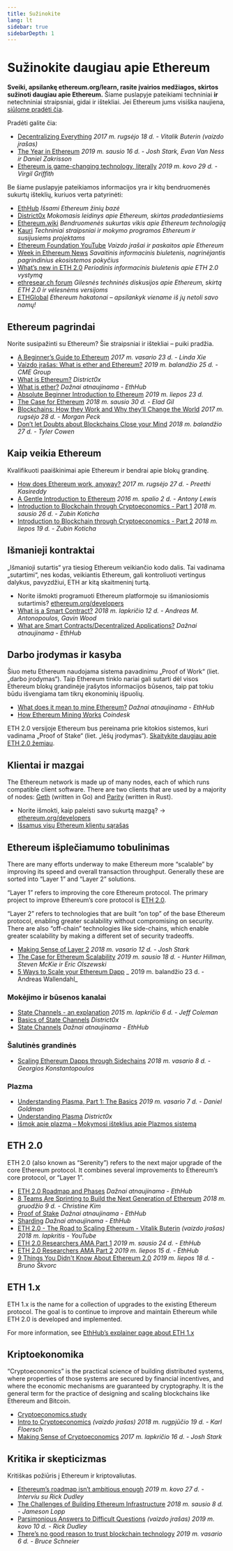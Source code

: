 ```yaml
---
title: Sužinokite
lang: lt
sidebar: true
sidebarDepth: 1
---
```


# Sužinokite daugiau apie Ethereum

**Sveiki, apsilankę ethereum.org/learn, rasite įvairios medžiagos, skirtos sužinoti daugiau apie Ethereum.** Šiame puslapyje pateikiami techniniai **ir** netechniniai straipsniai, gidai ir ištekliai. Jei Ethereum jums visiška naujiena, [siūlome pradėti čia](/lt/what-is-ethereum/).

Pradėti galite čia:

- [Decentralizing Everything](https://www.youtube.com/watch?v=WSN5BaCzsbo&feature=youtu.be) _2017 m. rugsėjo 18 d. - Vitalik Buterin (vaizdo įrašas)_
- [The Year in Ethereum](https://medium.com/@jjmstark/the-year-in-ethereum-87a17d6f8276) _2019 m. sausio 16 d. - Josh Stark, Evan Van Ness ir Daniel Zakrisson_
- [Ethereum is game-changing technology, literally](https://medium.com/@virgilgr/ethereum-is-game-changing-technology-literally-d67e01a01cf8) _2019 m. kovo 29 d. - Virgil Griffith_

Be šiame puslapyje pateikiamos informacijos yra ir kitų bendruomenės sukurtų išteklių, kuriuos verta patyrinėti:

- [EthHub](https://docs.ethhub.io) _Išsami Ethereum žinių bazė_
- [District0x](https://education.district0x.io/general-topics/understanding-ethereum/) _Mokomasis leidinys apie Ethereum, skirtas pradedantiesiems_
- [Ethereum.wiki](https://ethereum.wiki) _Bendruomenės sukurtas vikis apie Ethereum technologiją_
- [Kauri](https://kauri.io) _Techniniai straipsniai ir mokymo programos Ethereum ir susijusiems projektams_
- [Ethereum Foundation YouTube](https://www.youtube.com/channel/UCNOfzGXD_C9YMYmnefmPH0g) _Vaizdo įrašai ir paskaitos apie Ethereum_
- [Week in Ethereum News](https://weekinethereumnews.com/) _Savaitinis informacinis biuletenis, nagrinėjantis pagrindinius ekosistemos pokyčius_
- [What’s new in ETH 2.0](https://notes.ethereum.org/c/Sk8Zs--CQ) _Periodinis informacinis biuletenis apie ETH 2.0 vystymą_
- [ethresear.ch forum](https://ethresear.ch/) _Gilesnės techninės diskusijos apie Ethereum, skirtą ETH 2.0 ir vėlesnėms versijoms_
- [ETHGlobal](https://ethglobal.co) _Ethereum hakatonai – apsilankyk viename iš jų netoli savo namų!_

## Ethereum pagrindai

Norite susipažinti su Ethereum? Šie straipsniai ir ištekliai – puiki pradžia.

- [A Beginner’s Guide to Ethereum](https://blog.coinbase.com/a-beginners-guide-to-ethereum-46dd486ceecf) _2017 m. vasario 23 d. - Linda Xie_
- [Vaizdo įrašas: What is ether and Ethereum?](https://www.youtube.com/watch?v=fjnovGRQrRE) _2019 m. balandžio 25 d. - CME Group_
- [What is Ethereum?](https://education.district0x.io/general-topics/understanding-ethereum/what-is-ethereum/) _District0x_
- [What is ether?](https://docs.ethhub.io/ethereum-basics/what-is-ether/) _Dažnai atnaujinama - EthHub_
- [Absolute Beginner Introduction to Ethereum](https://www.mewtopia.com/absolute-beginners-guide/) _2019 m. liepos 23 d._
- [The Case for Ethereum](http://blog.eladgil.com/2018/01/the-case-for-ethereum.html) _2018 m. sausio 30 d. - Elad Gil_
- [Blockchains: How they Work and Why they’ll Change the World](https://spectrum.ieee.org/computing/networks/blockchains-how-they-work-and-why-theyll-change-the-world) _2017 m. rugsėjo 28 d. - Morgan Peck_
- [Don’t let Doubts about Blockchains Close your Mind](https://www.bloomberg.com/opinion/articles/2018-04-27/blockchains-warrant-skepticism-but-keep-an-open-mind) _2018 m. balandžio 27 d. - Tyler Cowen_

## Kaip veikia Ethereum

Kvalifikuoti paaiškinimai apie Ethereum ir bendrai apie blokų grandinę.

- [How does Ethereum work, anyway?](https://medium.com/@preethikasireddy/how-does-ethereum-work-anyway-22d1df506369) _2017 m. rugsėjo 27 d. - Preethi Kasireddy_
- [A Gentle Introduction to Ethereum](https://bitsonblocks.net/2016/10/02/gentle-introduction-ethereum/) _2016 m. spalio 2 d. - Antony Lewis_
- [Introduction to Blockchain through Cryptoeconomics - Part 1](https://blockchainatberkeley.blog/introduction-to-blockchain-through-cryptoeconomics-part-1-bitcoin-369f245067f9) _2018 m. sausio 26 d. - Zubin Koticha_
- [Introduction to Blockchain through Cryptoeconomics - Part 2](https://medium.com/mechanism-labs/introduction-to-bitcoin-through-cryptoeconomics-part-2-proof-of-work-and-nakamoto-consensus-1252f6a6c012) _2018 m. liepos 19 d. - Zubin Koticha_

## Išmanieji kontraktai

„Išmanioji sutartis“ yra tiesiog Ethereum veikiančio kodo dalis. Tai vadinama „sutartimi“, nes kodas, veikiantis Ethereum, gali kontroliuoti vertingus dalykus, pavyzdžiui, ETH ar kitą skaitmeninį turtą.

- Norite išmokti programuoti Ethereum platformoje su išmaniosiomis sutartimis? [ethereum.org/developers](/lt/developers/)
- [What is a Smart Contract?](https://github.com/ethereumbook/ethereumbook/blob/develop/07smart-contracts-solidity.asciidoc#what-is-a-smart-contract) _2018 m. lapkričio 12 d. - Andreas M. Antonopoulos, Gavin Wood_
- [What are Smart Contracts/Decentralized Applications?](https://docs.ethhub.io/ethereum-basics/what-is-ethereum/#what-are-smart-contracts-and-decentralized-applications) _Dažnai atnaujinama - EthHub_

## Darbo įrodymas ir kasyba

Šiuo metu Ethereum naudojama sistema pavadinimu „Proof of Work“ (liet. „darbo įrodymas“). Taip Ethereum tinklo nariai gali sutarti dėl visos Ethereum blokų grandinėje įrašytos informacijos būsenos, taip pat tokiu būdu išvengiama tam tikrų ekonominių išpuolių.

- [What does it mean to mine Ethereum?](https://docs.ethhub.io/using-ethereum/mining/) _Dažnai atnaujinama - EthHub_
- [How Ethereum Mining Works](https://www.coindesk.com/information/ethereum-mining-works) _Coindesk_

ETH 2.0 versijoje Ethereum bus pereinama prie kitokios sistemos, kuri vadinama „Proof of Stake“ (liet. „lėšų įrodymas“). [Skaitykite daugiau apie ETH 2.0 žemiau](#eth-2-0).

## Klientai ir mazgai

The Ethereum network is made up of many nodes, each of which runs compatible client software. There are two clients that are used by a majority of nodes: [Geth](https://geth.ethereum.org/) (written in Go) and [Parity](https://www.parity.io/ethereum/) (written in Rust).

- Norite išmokti, kaip paleisti savo sukurtą mazgą? → [ethereum.org/developers](/lt/developers/#clients-running-your-own-node/)
- [Išsamus visų Ethereum klientų sąrašas](https://github.com/ConsenSys/ethereum-developer-tools-list#ethereum-clients)

## Ethereum išplečiamumo tobulinimas

There are many efforts underway to make Ethereum more “scalable” by improving its speed and overall transaction throughput. Generally these are sorted into “Layer 1” and “Layer 2” solutions.

“Layer 1” refers to improving the core Ethereum protocol. The primary project to improve Ethereum’s core protocol is [ETH 2.0](#eth-2-0).

“Layer 2” refers to technologies that are built “on top” of the base Ethereum protocol, enabling greater scalability without compromising on security. There are also “off-chain” technologies like side-chains, which enable greater scalability by making a different set of security tradeoffs.

- [Making Sense of Layer 2](https://medium.com/l4-media/making-sense-of-ethereums-layer-2-scaling-solutions-state-channels-plasma-and-truebit-22cb40dcc2f4) _2018 m. vasario 12 d. - Josh Stark_
- [The Case for Ethereum Scalability](https://medium.com/connext/the-case-for-ethereum-scalability-d2a8035f880f) _2019 m. sausio 18 d. - Hunter Hillman, Steven McKie ir Eric Olszewski_
- [5 Ways to Scale your Ethereum Dapp](https://kauri.io/article/7ccaaa2fe7f344d5bf53807cb5c01530) _ 2019 m. balandžio 23 d. - Andreas Wallendahl_

### Mokėjimo ir būsenos kanalai

- [State Channels - an explanation](https://www.jeffcoleman.ca/state-channels/) _2015 m. lapkričio 6 d. - Jeff Coleman_
- [Basics of State Channels](https://education.district0x.io/general-topics/understanding-ethereum/basics-state-channels/) _District0x_
- [State Channels](https://docs.ethhub.io/ethereum-roadmap/layer-2-scaling/state-channels/) _Dažnai atnaujinama - EthHub_

### Šalutinės grandinės

- [Scaling Ethereum Dapps through Sidechains](https://medium.com/loom-network/dappchains-scaling-ethereum-dapps-through-sidechains-f99e51fff447) _2018 m. vasario 8 d. - Georgios Konstantopoulos_

### Plazma

- [Understanding Plasma, Part 1: The Basics](https://www.theblockcrypto.com/2019/02/07/understanding-plasma-part-1-the-basics/) _2019 m. vasario 7 d. - Daniel Goldman_
- [Understanding Plasma](https://education.district0x.io/general-topics/understanding-ethereum/understanding-plasma/) _District0x_
- [Išmok apie plazmą – Mokymosi išteklius apie Plazmos sistemą](https://www.learnplasma.org/en/)

## ETH 2.0

ETH 2.0 (also known as “Serenity”) refers to the next major upgrade of the core Ethereum protocol. It combines several improvements to Ethereum’s core protocol, or “Layer 1”.

- [ETH 2.0 Roadmap and Phases](https://docs.ethhub.io/ethereum-roadmap/ethereum-2.0/eth-2.0-phases/) _Dažnai atnaujinama - EthHub_
- [8 Teams Are Sprinting to Build the Next Generation of Ethereum](https://www.coindesk.com/next-gen-buidlers-the-8-teams-working-on-ethereum-2-0) _2018 m. gruodžio 9 d. - Christine Kim_
- [Proof of Stake](https://docs.ethhub.io/ethereum-roadmap/ethereum-2.0/proof-of-stake/) _Dažnai atnaujinama - EthHub_
- [Sharding](https://docs.ethhub.io/ethereum-roadmap/ethereum-2.0/sharding/) _Dažnai atnaujinama - EthHub_
- [ETH 2.0 - The Road to Scaling Ethereum - Vitalik Buterin](https://youtu.be/kCVpDrlVesA) _(vaizdo įrašas) 2018 m. lapkritis - YouTube_
- [ETH 2.0 Researchers AMA Part 1](https://docs.ethhub.io/other/ethereum-2.0-ama/#part-1) _2019 m. sausio 24 d. - EthHub_
- [ETH 2.0 Researchers AMA Part 2](https://docs.ethhub.io/other/ethereum-2.0-ama/#part-2) _2019 m. liepos 15 d. - EthHub_
- [9 Things You Didn't Know About Ethereum 2.0](https://our.status.im/9-things-you-didnt-know-about-ethereum-2-0/) _2019 m. liepos 18 d. - Bruno Škvorc_

## ETH 1.x

ETH 1.x is the name for a collection of upgrades to the existing Ethereum protocol. The goal is to continue to improve and maintain Ethereum while ETH 2.0 is developed and implemented.

For more information, see [EthHub’s explainer page about ETH 1.x](https://docs.ethhub.io/ethereum-roadmap/ethereum-1.x/)

## Kriptoekonomika

“Cryptoeconomics” is the practical science of building distributed systems, where properties of those systems are secured by financial incentives, and where the economic mechanisms are guaranteed by cryptography. It is the general term for the practice of designing and scaling blockchains like Ethereum and Bitcoin.

- [Cryptoeconomics.study](https://cryptoeconomics.study/)
- [Intro to Cryptoeconomics](https://www.youtube.com/watch?v=F0FCI8GxO5I) _(vaizdo įrašas) 2018 m. rugpjūčio 19 d. - Karl Floersch_
- [Making Sense of Cryptoeconomics](https://medium.com/l4-media/making-sense-of-cryptoeconomics-5edea77e4e8d) _2017 m. lapkričio 16 d. - Josh Stark_

## Kritika ir skepticizmas

Kritiškas požiūris į Ethereum ir kriptovaliutas.

- [Ethereum’s roadmap isn’t ambitious enough](https://decryptmedia.com/6136/vulcanize-rick-dudley-ethereum-roadmap-makerdao-polkadot) _2019 m. kovo 27 d. - Interviu su Rick Dudley_
- [The Challenges of Building Ethereum Infrastructure](https://medium.com/@lopp/the-challenges-of-building-ethereum-infrastructure-87e443e47a4b) _2018 m. sausio 8 d. - Jameson Lopp_
- [Parsimonious Answers to Difficult Questions](https://www.youtube.com/watch?v=GOkSg0BuSdw&feature=youtu.be) _(vaizdo įrašas) 2019 m. kovo 10 d. - Rick Dudley_
- [There’s no good reason to trust blockchain technology](https://www.wired.com/story/theres-no-good-reason-to-trust-blockchain-technology/) _2019 m. vasario 6 d. - Bruce Schneier_
